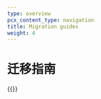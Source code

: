 ```yaml
---
type: overview
pcx_content_type: navigation
title: Migration guides
weight: 4
---
```


# 迁移指南

{{<directory-listing>}}